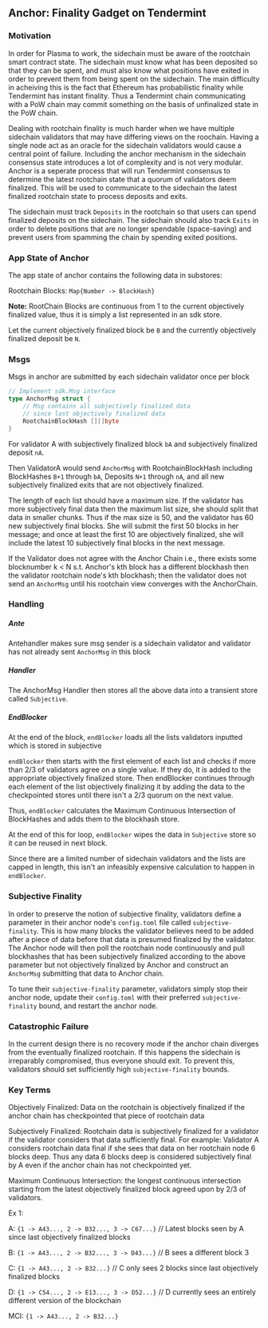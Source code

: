 ## Anchor: Finality Gadget on Tendermint

### Motivation
In order for Plasma to work, the sidechain must be aware of the rootchain smart contract state. The sidechain must know what has been deposited so that they can be spent, and must also know what positions have exited in order to prevent them from being spent on the sidechain. The main difficulty in acheiving this is the fact that Ethereum has probabilistic finality while Tendermint has instant finality. Thus a Tendermint chain communicating with a PoW chain may commit something on the basis of unfinalized state in the PoW chain.

Dealing with rootchain finality is much harder when we have multiple sidechain validators that may have differing views on the roochain. Having a single node act as an oracle for the sidechain validators would cause a central point of failure. Including the anchor mechanism in the sidechain consensus state introduces a lot of complexity and is not very modular. Anchor is a seperate process that will run Tendermint consensus to determine the latest rootchain state that a quorum of validators deem finalized. This will be used to communicate to the sidechain the latest finalized rootchain state to process deposits and exits.

The sidechain must track `Deposits` in the rootchain so that users can spend finalized deposits on the sidechain. The sidechain should also track `Exits` in order to delete positions that are no longer spendable (space-saving) and prevent users from spamming the chain by spending exited positions.

### App State of Anchor
The app state of anchor contains the following data in substores:

Rootchain Blocks: `Map{Number -> BlockHash}`

**Note:** RootChain Blocks are continuous from 1 to the current objectively finalized value, thus it is simply a list represented in an sdk store.

Let the current objectively finalized block be `B` and the currently objectively finalized deposit be `N`.

### Msgs

Msgs in anchor are submitted by each sidechain validator once per block

```go
// Implement sdk.Msg interface
type AnchorMsg struct {
    // Msg contains all subjectively finalized data 
    // since last objectively finalized data
    RootchainBlockHash [][]byte
}
```

For validator A with subjectively finalized block `bA` and subjectively finalized deposit `nA`.

Then ValidatorA would send `AnchorMsg` with RootchainBlockHash including BlockHashes `B+1` through `bA`, Deposits `N+1` through `nA`, and all new subjectively finalized exits that are not objectively finalized.

The length of each list should have a maximum size. If the validator has more subjectively final data then the maximum list size, she should split that data in smaller chunks. Thus if the max size is 50, and the validator has 60 new subjectively final blocks. She will submit the first 50 blocks in her message; and once at least the first 10 are objectively finalized, she will include the latest 10 subjectively final blocks in the next message.

If the Validator does not agree with the Anchor Chain
i.e., there exists some blocknumber k < N s.t. Anchor's kth block has a different blockhash then the validator rootchain node's kth blockhash; then the validator does not send an `AnchorMsg` until his rootchain view converges with the AnchorChain.

### Handling

##### Ante
Antehandler makes sure msg sender is a sidechain validator and validator has not already sent `AnchorMsg` in this block

##### Handler

The AnchorMsg Handler then stores all the above data into a transient store called `Subjective`.

##### EndBlocker

At the end of the block, `endBlocker` loads all the lists validators inputted which is stored in subjective

`endBlocker` then starts with the first element of each list and checks if more than 2/3 of validators agree on a single value. If they do, it is added to the appropriate objectively finalized store. Then endBlocker continues through each element of the list objectively finalizing it by adding the data to the checkpointed stores until there isn't a 2/3 quorum on the next value.

Thus, `endBlocker` calculates the Maximum Continuous Intersection of BlockHashes and adds them to the blockhash store.

At the end of this for loop, `endBlocker` wipes the data in `Subjective` store so it can be reused in next block.

Since there are a limited number of sidechain validators and the lists are capped in length, this isn't an infeasibly expensive calculation to happen in `endBlocker`.

### Subjective Finality

In order to preserve the notion of subjective finality, validators define a parameter in their anchor node's `config.toml` file called `subjective-finality`. This is how many blocks the validator believes need to be added after a piece of data before that data is presumed finalized by the validator. The Anchor node will then poll the rootchain node continuously and pull blockhashes that has been subjectively finalized according to the above parameter but not objectively finalized by Anchor and construct an `AnchorMsg` submitting that data to Anchor chain.

To tune their `subjective-finality` parameter, validators simply stop their anchor node, update their `config.toml` with their preferred `subjective-finality` bound, and restart the anchor node.

### Catastrophic Failure

In the current design there is no recovery mode if the anchor chain diverges from the eventually finalized rootchain. If this happens the sidechain is irreparably compromised, thus everyone should exit. To prevent this, validators should set sufficiently high `subjective-finality` bounds.

### Key Terms
Objectively Finalized: Data on the rootchain is objectively finalized if the anchor chain has checkpointed that piece of rootchain data

Subjectively Finalized: Rootchain data is subjectively finalized for a validator if the validator considers that data sufficiently final. For example: Validator A considers rootchain data final if she sees that data on her rootchain node 6 blocks deep. Thus any data 6 blocks deep is considered subjectively final by A even if the anchor chain has not checkpointed yet.

Maximum Continuous Intersection: the longest continuous intersection starting from the latest objectively finalized block agreed upon by 2/3 of validators.

Ex 1:

A: `{1 -> A43..., 2 -> B32..., 3 -> C67...}` // Latest blocks seen by A since last objectively finalized blocks

B: `{1 -> A43..., 2 -> B32..., 3 -> D43...}` // B sees a different block 3

C: `{1 -> A43..., 2 -> B32...}` // C only sees 2 blocks since last objectively finalized blocks

D: `{1 -> C54..., 2 -> E13..., 3 -> D52...}` // D currently sees an entirely different version of the blockchain

MCI: `{1 -> A43..., 2 -> B32...}`
